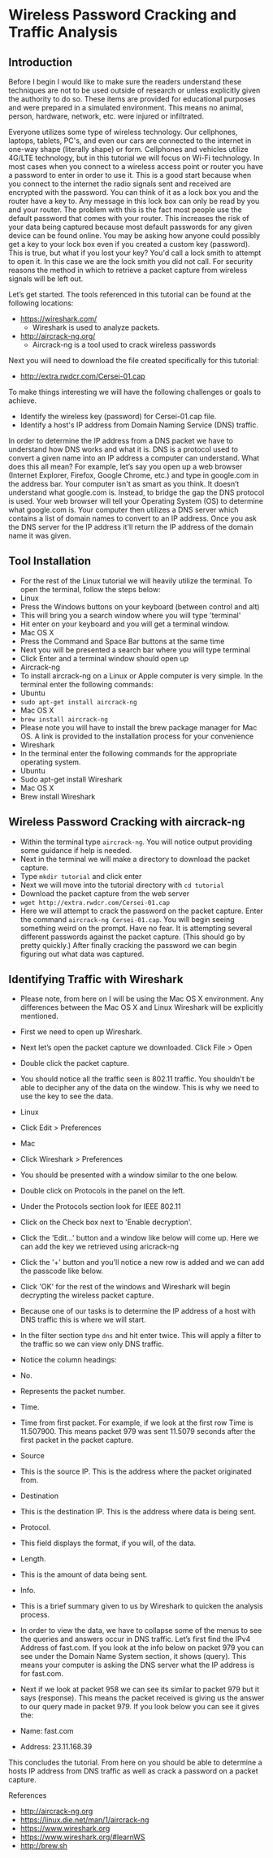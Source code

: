 # Wireless Password Cracking and Traffic Analysis

## Introduction

Before I begin I would like to make sure the readers understand these techniques are not to be used outside of research or unless explicitly given the authority to do so. These items are provided for educational purposes and were prepared in a simulated environment. This means no animal, person, hardware, network, etc. were injured or infiltrated.

Everyone utilizes some type of wireless technology. Our cellphones, laptops, tablets, PC's, and even our cars are connected to the internet in one-way shape (literally shape) or form. Cellphones and vehicles utilize 4G/LTE technology, but in this tutorial we will focus on Wi-Fi technology. In most cases when you connect to a wireless access point or router you have a password to enter in order to use it. This is a good start because when you connect to the internet the radio signals sent and received are encrypted with the password. You can think of it as a lock box you and the router have a key to. Any message in this lock box can only be read by you and your router. The problem with this is the fact most people use the default password that comes with your router. This increases the risk of your data being captured because most default passwords for any given device can be found online. You may be asking how anyone could possibly get a key to your lock box even if you created a custom key (password). This is true, but what if you lost your key? You'd call a lock smith to attempt to open it. In this case we are the lock smith you did not call. For security reasons the method in which to retrieve a packet capture from wireless signals will be left out.

Let’s get started. The tools referenced in this tutorial can be found at the following locations:
* https://wireshark.com/
    * Wireshark is used to analyze packets.
* http://aircrack-ng.org/
    * Aircrack-ng is a tool used to crack wireless passwords

Next you will need to download the file created specifically for this tutorial:
* http://extra.rwdcr.com/Cersei-01.cap

To make things interesting we will have the following challenges or goals to achieve.
* Identify the wireless key (password) for Cersei-01.cap file.
* Identify a host's IP address from Domain Naming Service (DNS) traffic.

In order to determine the IP address from a DNS packet we have to understand how DNS works and what it is. DNS is a protocol used to convert a given name into an IP address a computer can understand. What does this all mean? For example, let’s say you open up a web browser (Internet Explorer, Firefox, Google Chrome, etc.) and type in google.com in the address bar. Your computer isn't as smart as you think. It doesn’t understand what google.com is. Instead, to bridge the gap the DNS protocol is used. Your web browser will tell your Operating System (OS) to determine what google.com is. Your computer then utilizes a DNS server which contains a list of domain names  to convert to an IP address. Once you ask the DNS server for the IP address it'll return the IP address of the domain name it was given.

## Tool Installation
* For the rest of the Linux tutorial we will heavily utilize the terminal. To open the terminal, follow the steps below:
* Linux
* Press the Windows buttons on your keyboard (between control and alt)
* This will bring you a search window where you will type 'terminal'
* Hit enter on your keyboard and you will get a terminal window.
* Mac OS X
* Press the Command and Space Bar buttons at the same time
* Next you will be presented a search bar where you will type terminal
* Click Enter and a terminal window should open up
* Aircrack-ng
* To install aircrack-ng on a Linux or Apple computer is very simple. In the terminal enter the following commands:
* Ubuntu
* `sudo apt-get install aircrack-ng`
* Mac OS X
* `brew install aircrack-ng`
* Please note you will have to install the brew package manager for Mac OS. A link is provided to the installation process for your convenience   
* Wireshark 
* In the terminal enter the following commands for the appropriate operating system.
* Ubuntu
* Sudo apt-get install Wireshark 
* Mac OS X
* Brew install Wireshark
## Wireless Password Cracking with aircrack-ng
* Within the terminal type `aircrack-ng`. You will notice output providing some guidance if help is needed.
* Next in the terminal we will make a directory to download the packet capture.
* Type `mkdir tutorial` and click enter
* Next we will move into the tutorial directory with `cd tutorial`
* Download the packet capture from the web server
* `wget http://extra.rwdcr.com/Cersei-01.cap`
* Here we will attempt to crack the password on the packet capture. Enter the command `aircrack-ng Cersei-01.cap`. You will begin seeing something weird on the prompt. Have no fear. It is attempting several different passwords against the packet capture. (This should go by pretty quickly.) After finally cracking the password we can begin figuring out what data was captured. 

## Identifying Traffic with Wireshark
* Please note, from here on I will be using the Mac OS X environment. Any differences between the Mac OS X and Linux Wireshark will be explicitly mentioned.
* First we need to open up Wireshark.
* Next let’s open the packet capture we downloaded. Click File > Open
* Double click the packet capture.
* You should notice  all the traffic seen is 802.11 traffic. You shouldn't be able to decipher any of the data on the window. This is why we need to use the key to see the data. 
* Linux
* Click Edit > Preferences
* Mac
* Click Wireshark > Preferences
* You should be presented with a window similar to the one below.
* Double click on Protocols in the panel on the left.
* Under the Protocols section look for IEEE 802.11
* Click on the Check box next to 'Enable decryption'.
* Click the 'Edit…' button and a window like below will come up. Here we can add the key we retrieved using aricrack-ng 
* Click the '+' button and you'll notice a new row is added and we can add the passcode like below. 
* Click 'OK' for the rest of the windows and Wireshark will begin decrypting the wireless packet capture.
* Because one of our tasks is to determine the IP address of a host with DNS traffic this is where we will start.
* In the filter section type `dns` and hit enter twice. This will apply a filter to the traffic so  we can view only DNS traffic. 
* Notice the column headings:
* No. 
* Represents the packet number.
* Time.
* Time from first packet. For example, if we look at the first row Time is 11.507900. This means packet 979 was sent 11.5079 seconds after the first packet in the packet capture.
* Source
* This is the source IP. This is the address where the packet originated from.
* Destination
* This is the destination IP. This is the address where data is being sent.
* Protocol.
* This field displays the format, if you will, of the data.
* Length.
* This is the amount of data being sent.
* Info.
* This is a brief summary given to us by Wireshark to quicken the analysis process. 
 
* In order to view the data, we have to collapse some of the menus to see the queries and answers occur in DNS traffic. Let’s first find the IPv4 Address of fast.com. If you look at the info below on packet 979 you can see under the Domain Name System section, it shows (query). This means your computer is asking the DNS server what the IP address is for fast.com.
 
* Next if we look at packet 958 we can see its similar to packet 979 but it says (response). This means the packet received is giving us the answer to our query made in packet 979. If you look below you can see it gives the:
* Name: fast.com
* Address: 23.11.168.39
 
 
 
This concludes the tutorial. From here on you should be able to determine a hosts IP address from DNS traffic as well as crack a password on a packet capture. 
 
References
* http://aircrack-ng.org
* https://linux.die.net/man/1/aircrack-ng
* https://www.wireshark.org
* https://www.wireshark.org/#learnWS
* http://brew.sh
